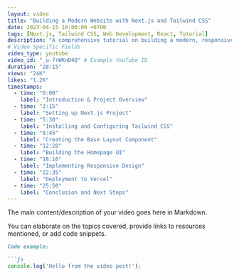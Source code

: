 ```yaml
---
layout: video
title: "Building a Modern Website with Next.js and Tailwind CSS"
date: 2023-04-15 10:00:00 +0700
tags: [Next.js, Tailwind CSS, Web Development, React, Tutorial]
description: "A comprehensive tutorial on building a modern, responsive website using Next.js and Tailwind CSS, covering setup to deployment."
# Video Specific Fields
video_type: youtube
video_id: "_u-7rWKnD4Q" # Example YouTube ID
duration: "28:15"
views: "24K"
likes: "1.2K"
timestamps:
  - time: "0:00"
    label: "Introduction & Project Overview"
  - time: "2:15"
    label: "Setting up Next.js Project"
  - time: "5:30"
    label: "Installing and Configuring Tailwind CSS"
  - time: "8:45"
    label: "Creating the Base Layout Component"
  - time: "12:20"
    label: "Building the Homepage UI"
  - time: "18:10"
    label: "Implementing Responsive Design"
  - time: "22:35"
    label: "Deployment to Vercel"
  - time: "25:50"
    label: "Conclusion and Next Steps"
---
```


The main content/description of your video goes here in Markdown.

You can elaborate on the topics covered, provide links to resources mentioned, or add code snippets.

```markdown
Code example:

```js
console.log('Hello from the video post!');